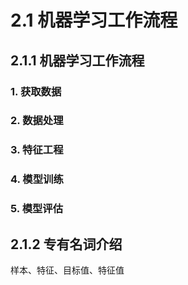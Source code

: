 # 2.1 机器学习工作流程


## 2.1.1 机器学习工作流程

### 1. 获取数据

### 2. 数据处理

### 3. 特征工程

### 4. 模型训练

### 5. 模型评估

## 2.1.2 专有名词介绍

样本、特征、目标值、特征值


